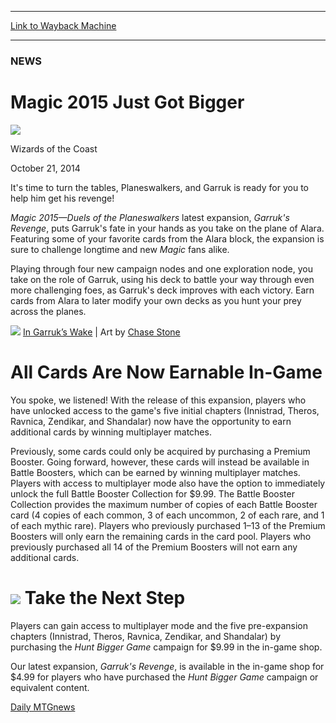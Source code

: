 
---
[Link to Wayback Machine](https://web.archive.org/web/20141023121643/http://magic.wizards.com/en/articles/archive/news/magic-2015-just-got-bigger-2014-10-21)

[_metadata_:description]:- "The latest expansion, Xbox One, and all cards are now earnable in-game."
[_metadata_:generator]:- "Drupal 7 (http://drupal.org)"
[_metadata_:node]:- "288316"
[_metadata_:publish_date]:- "2014-10-21"
[_metadata_:source]:- "div-main"
[_metadata_:title]:- "Magic 2015 Just Got Bigger"
[_metadata_:wayback_capture_timestamp]:- "2014-10-23 12:16:43"
[_metadata_:wayback_raw_url]:- "https://web.archive.org/web/20141023121643id_/http://magic.wizards.com/en/articles/archive/news/magic-2015-just-got-bigger-2014-10-21"
[_metadata_:wayback_url]:- "http://magic.wizards.com/en/articles/archive/news/magic-2015-just-got-bigger-2014-10-21"
---





### NEWS


Magic 2015 Just Got Bigger
==========================



![](https://media.magic.wizards.com/styles/auth_small/public/images/person/wizards_authorpic_larger.jpg)

Wizards of the Coast




October 21, 2014
 










It's time to turn the tables, Planeswalkers, and Garruk is ready for you to help him get his revenge!



*Magic 2015—Duels of the Planeswalkers* latest expansion, *Garruk's Revenge*, puts Garruk's fate in your hands as you take on the plane of Alara. Featuring some of your favorite cards from the Alara block, the expansion is sure to challenge longtime and new *Magic* fans alike.



Playing through four new campaign nodes and one exploration node, you take on the role of Garruk, using his deck to battle your way through even more challenging foes, as Garruk's deck improves with each victory. Earn cards from Alara to later modify your own decks as you hunt your prey across the planes.


![](https://media.wizards.com/2014/images/daily/cardart_ingarrukswake.jpg)
[In Garruk’s Wake](http://gatherer.wizards.com/Pages/Card/Details.aspx?name=In+Garruk%E2%80%99s+Wake) | Art by [Chase Stone](http://gatherer.wizards.com/Pages/Search/Default.aspx?action=advanced&artist=[%22Chase%20Stone%22])



All Cards Are Now Earnable In-Game
==================================


You spoke, we listened! With the release of this expansion, players who have unlocked access to the game's five initial chapters (Innistrad, Theros, Ravnica, Zendikar, and Shandalar) now have the opportunity to earn additional cards by winning multiplayer matches.



Previously, some cards could only be acquired by purchasing a Premium Booster. Going forward, however, these cards will instead be available in Battle Boosters, which can be earned by winning multiplayer matches. Players with access to multiplayer mode also have the option to immediately unlock the full Battle Booster Collection for $9.99. The Battle Booster Collection provides the maximum number of copies of each Battle Booster card (4 copies of each common, 3 of each uncommon, 2 of each rare, and 1 of each mythic rare). Players who previously purchased 1–13 of the Premium Boosters will only earn the remaining cards in the card pool. Players who previously purchased all 14 of the Premium Boosters will not earn any additional cards.



![](https://web.archive.org/web/20181024015738im_/https://magic.wizards.com/sites/mtg/files/DotPW2015-Ad.jpg)
Take the Next Step
==================


Players can gain access to multiplayer mode and the five pre-expansion chapters (Innistrad, Theros, Ravnica, Zendikar, and Shandalar) by purchasing the *Hunt Bigger Game* campaign for $9.99 in the in-game shop.



Our latest expansion, *Garruk's Revenge*, is available in the in-game shop for $4.99 for players who have purchased the *Hunt Bigger Game* campaign or equivalent content.



[Daily MTG](/en/tags/daily-mtg)[news](/en/tags/news)





 
 




  







